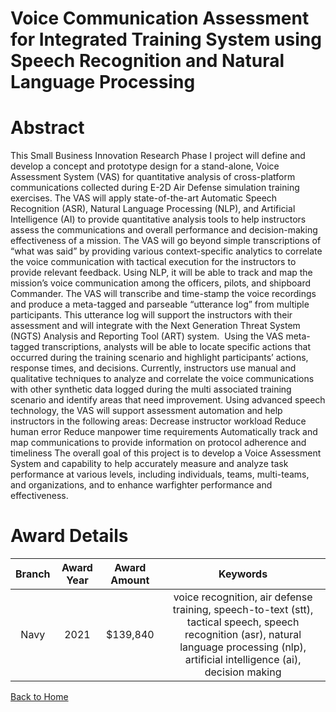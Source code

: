 
Voice Communication Assessment for Integrated Training System using Speech Recognition and Natural Language Processing
======================================================================================================================

# Abstract


This Small Business Innovation Research Phase I project will define and develop a concept and prototype design for a stand-alone, Voice Assessment System (VAS) for quantitative analysis of cross-platform communications collected during E-2D Air Defense simulation training exercises. The VAS will apply state-of-the-art Automatic Speech Recognition (ASR), Natural Language Processing (NLP), and Artificial Intelligence (AI) to provide quantitative analysis tools to help instructors assess the communications and overall performance and decision-making effectiveness of a mission. The VAS will go beyond simple transcriptions of “what was said” by providing various context-specific analytics to correlate the voice communication with tactical execution for the instructors to provide relevant feedback. Using NLP, it will be able to track and map the mission’s voice communication among the officers, pilots, and shipboard Commander. The VAS will transcribe and time-stamp the voice recordings and produce a meta-tagged and parseable “utterance log” from multiple participants. This utterance log will support the instructors with their assessment and will integrate with the Next Generation Threat System (NGTS) Analysis and Reporting Tool (ART) system.  Using the VAS meta-tagged transcriptions, analysts will be able to locate specific actions that occurred during the training scenario and highlight participants’ actions, response times, and decisions. Currently, instructors use manual and qualitative techniques to analyze and correlate the voice communications with other synthetic data logged during the multi associated training scenario and identify areas that need improvement. Using advanced speech technology, the VAS will support assessment automation and help instructors in the following areas: Decrease instructor workload Reduce human error Reduce manpower time requirements Automatically track and map communications to provide information on protocol adherence and timeliness The overall goal of this project is to develop a Voice Assessment System and capability to help accurately measure and analyze task performance at various levels, including individuals, teams, multi-teams, and organizations, and to enhance warfighter performance and effectiveness.  

# Award Details

|Branch|Award Year|Award Amount|Keywords|
| :---: | :---: | :---: | :---: |
|Navy|2021|$139,840|voice recognition, air defense training, speech-to-text (stt), tactical speech, speech recognition (asr), natural language processing (nlp), artificial intelligence (ai), decision making|
  
  


[Back to Home](https://github.com/chrischow/dod_sbir_awards/Reports/JH/#2185)